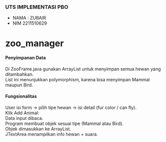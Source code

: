 ### UTS IMPLEMENTASI PBO
- NAMA : ZUBAIR
- NIM 2211510629
# zoo_manager


#### Penyimpanan Data

Di ZooFrame.java gunakan ArrayList<Animal> untuk menyimpan semua hewan yang ditambahkan.<br>
List ini menunjukkan polymorphism, karena bisa menyimpan Mammal maupun Bird.<br>

#### Fungsionalitas

User isi form → pilih tipe hewan → isi detail (fur color / can fly). <br>
Klik Add Animal:<br>
Data input dibaca.<br>
Program membuat objek sesuai tipe (Mammal atau Bird).<br>
Objek dimasukkan ke ArrayList<Animal>.<br>
JTextArea menampilkan info hewan + suara.<br>
